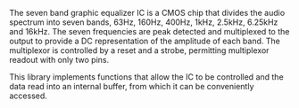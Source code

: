The seven band graphic equalizer IC is a CMOS chip that divides the audio spectrum into seven bands, 63Hz, 160Hz, 400Hz, 1kHz, 2.5kHz, 6.25kHz and 16kHz. The seven frequencies are peak detected and multiplexed to the output to provide a DC representation of the amplitude of each band. The multiplexor is controlled by a reset and a strobe, permitting multiplexor readout with only two pins.

This library implements functions that allow the IC to be controlled and the data read into an internal buffer, from which it can be conveniently accessed.